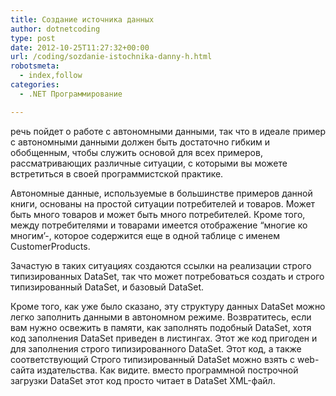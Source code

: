 ```yaml
---
title: Создание источника данных
author: dotnetcoding
type: post
date: 2012-10-25T11:27:32+00:00
url: /coding/sozdanie-istochnika-danny-h.html
robotsmeta:
  - index,follow
categories:
  - .NET Программирование

---
```

речь пойдет о работе с автономными данными, так что в идеале пример с автономными данными должен быть достаточно гибким и обобщенным, чтобы служить основой для всех примеров, рассматривающих различные ситуации, с которыми вы можете встретиться в своей программистской практике.
  
<!--more-->


  
Автономные данные, используемые в большинстве примеров данной книги, основаны на простой ситуации потребителей и товаров. Может быть много товаров и может быть много потребителей. Кроме того, между потребителями и товарами имеется отображение “многие ко многим’-, которое содержится еще в одной таблице с именем CustomerProducts.

Зачастую в таких ситуациях создаются ссылки на реализации строго типизированных DataSet, так что может потребоваться создать и строго типизированный DataSet, и базовый DataSet.
  
Кроме того, как уже было сказано, эту структуру данных DataSet можно легко заполнить данными в автономном режиме. Возвратитесь, если вам нужно освежить в памяти, как заполнять подобный DataSet, хотя код заполнения DataSet приведен в листингах. Этот же код пригоден и для заполнения строго типизированного DataSet. Этот код, а также соответствующий Строго типизированный DataSet можно взять с web-сайта издательства. Как видите. вместо программной построчной загрузки DataSet этот код просто читает в DataSet XML-файл.